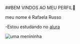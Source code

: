  ##BEM VINDOS AO MEU PERFIL💙

 meu nome é Rafaela Russo 

 -Estou estudando no [alura](https://www.alura.com.br)


![uma menininha]( https://media1.tenor.com/m/EnRojaH2AH4AAAAC/confused-meme.gif)
